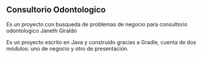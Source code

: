 ## Consultorio Odontologico

Es un proyecto con busqueda de problemas de negocio para consultorio odontologico Janeth Giraldo

Es un proyecto escrito en Java y construído gracias a Gradle, cuenta de dos módulos: uno de negocio y otro de presentación.
